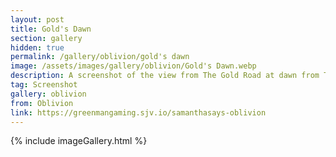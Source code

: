 ```yaml
---
layout: post
title: Gold's Dawn
section: gallery
hidden: true
permalink: /gallery/oblivion/gold's dawn
image: /assets/images/gallery/oblivion/Gold's Dawn.webp
description: A screenshot of the view from The Gold Road at dawn from The Elder Scrolls IV&#58; Oblivion Remastered, taken by Samantha Says.
tag: Screenshot
gallery: oblivion
from: Oblivion
link: https://greenmangaming.sjv.io/samanthasays-oblivion
---
```

{% include imageGallery.html %}